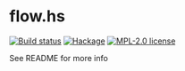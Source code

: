 # flow.hs

[![Build status](https://img.shields.io/travis/strake/flow.hs.svg?logo=travis)](https://travis-ci.org/strake/flow.hs)
[![Hackage](https://img.shields.io/hackage/v/flow.hs.svg?logo=haskell)](https://hackage.haskell.org/package/flow.hs)
[![MPL-2.0 license](https://img.shields.io/badge/license-MPL--2.0-blue.svg)](LICENSE)

See README for more info
